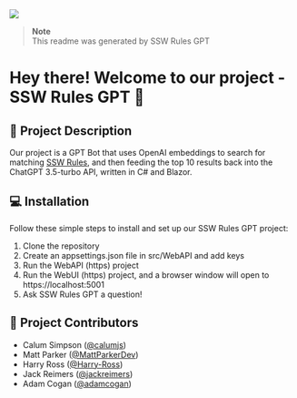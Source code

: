 <a href="https://ssw.com.au">
  <img src="https://raw.githubusercontent.com/SSWConsulting/SSW.Rules.Content/main/_docs/images/ssw-banner.png">
</a>

> **Note**  
> This readme was generated by SSW Rules GPT

# Hey there! Welcome to our project - **SSW Rules GPT** 🤖

## 📝 Project Description

Our project is a GPT Bot that uses OpenAI embeddings to search for matching [SSW Rules](https://www.ssw.com.au/rules), and then feeding the top 10 results back into the ChatGPT 3.5-turbo API, written in C# and Blazor.

## 💻 Installation

Follow these simple steps to install and set up our SSW Rules GPT project:

1. Clone the repository
2. Create an appsettings.json file in src/WebAPI and add keys
3. Run the WebAPI (https) project
4. Run the WebUI (https) project, and a browser window will open to https://localhost:5001
5. Ask SSW Rules GPT a question!

## 👥 Project Contributors

- Calum Simpson ([@calumjs](https://github.com/calumjs))
- Matt Parker ([@MattParkerDev](https://github.com/MattParkerDev))
- Harry Ross ([@Harry-Ross](https://github.com/Harry-Ross))
- Jack Reimers ([@jackreimers](https://github.com/jackreimers))
- Adam Cogan ([@adamcogan](https://github.com/adamcogan))
